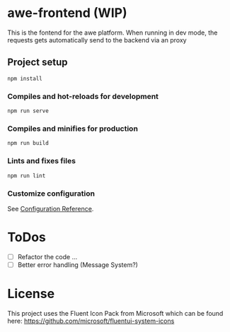 # awe-frontend (WIP)

This is the fontend for the awe platform. When running in dev mode, the requests gets automatically send to the backend via an proxy 

## Project setup
```
npm install
```

### Compiles and hot-reloads for development
```
npm run serve
```

### Compiles and minifies for production
```
npm run build
```

### Lints and fixes files
```
npm run lint
```

### Customize configuration
See [Configuration Reference](https://cli.vuejs.org/config/).
# ToDos

- [ ] Refactor the code ...
- [ ] Better error handling (Message System?)

# License

This project uses the Fluent Icon Pack from Microsoft which can be found here:
https://github.com/microsoft/fluentui-system-icons
